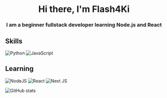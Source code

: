 <h1 align='center'>Hi there, I'm Flash4Ki</h1>
<h3 align='center'>I am a beginner fullstack developer learning Node.js and React</h3>

## Skills
![Python](https://img.shields.io/badge/python-3670A0?style=for-the-badge&logo=python&logoColor=ffdd54) ![JavaScript](https://img.shields.io/badge/javascript-%23323330.svg?style=for-the-badge&logo=javascript&logoColor=%23F7DF1E)
## Learning
![NodeJS](https://img.shields.io/badge/node.js-6DA55F?style=for-the-badge&logo=node.js&logoColor=white) ![React](https://img.shields.io/badge/react-%2320232a.svg?style=for-the-badge&logo=react&logoColor=%2361DAFB) ![Next JS](https://img.shields.io/badge/Next-black?style=for-the-badge&logo=next.js&logoColor=white)

<!-- ![Top Langs](https://github-readme-stats.vercel.app/api/top-langs/?username=flash4kiez&layout=compact) --> 
![GitHub stats](https://github-readme-stats.vercel.app/api?username=flash4kiez&theme=dark)
